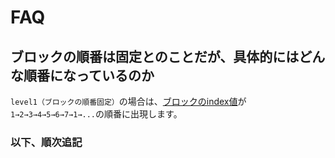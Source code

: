 # FAQ

## ブロックの順番は固定とのことだが、具体的にはどんな順番になっているのか
`level1（ブロックの順番固定）`の場合は、[ブロックのindex値](https://github.com/seigot/tetris_game/blob/master/doc/files/block_controller.md#ブロック情報)が`1→2→3→4→5→6→7→1→...`の順番に出現します。



### 以下、順次追記
